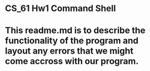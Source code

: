<h1> CS_61 Hw1 Command Shell <h1>

This readme.md is to describe the functionality of the
 program and layout any errors that we might come accross
with our program.
